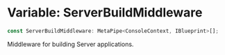 # Variable: ServerBuildMiddleware

```ts
const ServerBuildMiddleware: MetaPipe<ConsoleContext, IBlueprint>[];
```

Middleware for building Server applications.

